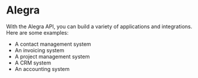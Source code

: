 # Alegra

With the Alegra API, you can build a variety of applications and integrations.
Here are some examples:

- A contact management system
- An invoicing system
- A project management system
- A CRM system
- An accounting system
